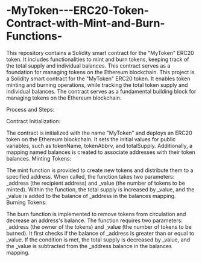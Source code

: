 # -MyToken---ERC20-Token-Contract-with-Mint-and-Burn-Functions-
This repository contains a Solidity smart contract for the "MyToken" ERC20 token. It includes functionalities to mint and burn tokens, keeping track of the total supply and individual balances. This contract serves as a foundation for managing tokens on the Ethereum blockchain.
This project is a Solidity smart contract for the "MyToken" ERC20 token. It enables token minting and burning operations, while tracking the total token supply and individual balances. The contract serves as a fundamental building block for managing tokens on the Ethereum blockchain.

Process and Steps:

Contract Initialization:

The contract is initialized with the name "MyToken" and deploys an ERC20 token on the Ethereum blockchain.
It sets the initial values for public variables, such as tokenName, tokenAbbrv, and totalSupply.
Additionally, a mapping named balances is created to associate addresses with their token balances.
Minting Tokens:

The mint function is provided to create new tokens and distribute them to a specified address.
When called, the function takes two parameters: _address (the recipient address) and _value (the number of tokens to be minted).
Within the function, the total supply is increased by _value, and the _value is added to the balance of _address in the balances mapping.
Burning Tokens:

The burn function is implemented to remove tokens from circulation and decrease an address's balance.
The function requires two parameters: _address (the owner of the tokens) and _value (the number of tokens to be burned).
It first checks if the balance of _address is greater than or equal to _value.
If the condition is met, the total supply is decreased by _value, and the _value is subtracted from the _address balance in the balances mapping.
